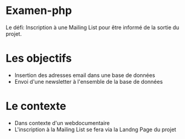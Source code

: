 Examen-php
==========

Le défi: Inscription à une Mailing List pour être informé de la sortie du projet.

# Les objectifs

- Insertion des adresses email dans une base de données
- Envoi d'une newsletter à l'ensemble de la base de données

# Le contexte

- Dans contexte d'un webdocumentaire
- L'inscription à la Mailing List se fera via la Landng Page du projet
